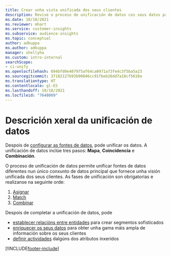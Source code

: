 ```yaml
---
title: Crear unha vista unificada dos seus clientes
description: Revise o proceso de unificación de datos cos seus datos para crear un único conxunto de datos mestre de perfís de clientes.
ms.date: 10/18/2021
ms.reviewer: mhart
ms.service: customer-insights
ms.subservice: audience-insights
ms.topic: conceptual
author: adkuppa
ms.author: adkuppa
manager: shellyha
ms.custom: intro-internal
searchScope:
- ci-unify
ms.openlocfilehash: 694bfd0e407975af64ca0971a73fe4c3f5ba5a23
ms.sourcegitcommit: 37182127b93b90846cc91fbeb26dd7a18cf5610a
ms.translationtype: HT
ms.contentlocale: gl-ES
ms.lasthandoff: 10/18/2021
ms.locfileid: "7648069"
---
```

# <a name="data-unification-overview"></a>Descrición xeral da unificación de datos

Despois de [configurar as fontes de datos](data-sources.md), pode unificar os datos. A unificación de datos inclúe tres pasos: **Mapa**, **Coincidencia** e **Combinación**.

O proceso de unificación de datos permite unificar fontes de datos diferentes nun único conxunto de datos principal que fornece unha visión unificada dos seus clientes. As fases de unificación son obrigatorias e realízanse na seguinte orde:

1. [Asignar](map-entities.md)
2. [Match](match-entities.md)
3. [Combinar](merge-entities.md)

Despois de completar a unificación de datos, pode

- [establecer relacións entre entidades](relationships.md) para crear segmentos sofisticados
- [enriquecer os seus datos](enrichment-hub.md) para obter unha gama máis ampla de información sobre os seus clientes
- [definir actividades](activities.md) dalgúns dos atributos inxeridos


[!INCLUDE[footer-include](../includes/footer-banner.md)]